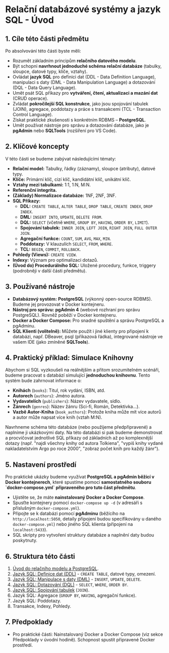 # Relační databázové systémy a jazyk SQL - Úvod

## 1. Cíle této části předmětu

Po absolvování této části byste měli:

* Rozumět základním principům **relačního datového modelu**.
* Být schopni **navrhnout jednoduché schéma relační databáze** (tabulky, sloupce, datové typy, klíče, vztahy).
* Ovládat **jazyk SQL** pro definici dat (DDL - Data Definition Language), manipulaci s daty (DML - Data Manipulation Language) a dotazování (DQL - Data Query Language).
* Umět psát SQL příkazy pro **vytváření, čtení, aktualizaci a mazání dat** (CRUD operace).
* Zvládat **pokročilejší SQL konstrukce**, jako jsou spojování tabulek (JOIN), agregace, poddotazy a práce s transakcemi (TCL - Transaction Control Language).
* Získat praktické zkušenosti s konkrétním RDBMS – **PostgreSQL**.
* Umět používat nástroje pro správu a dotazování databáze, jako je **pgAdmin** nebo **SQLTools** (rozšíření pro VS Code).

## 2. Klíčové koncepty

V této části se budeme zabývat následujícími tématy:

* **Relační model:** Tabulky, řádky (záznamy), sloupce (atributy), datové typy.
* **Klíče:** Primární klíč, cizí klíč, kandidátní klíč, unikátní klíč.
* **Vztahy mezi tabulkami:** 1:1, 1:N, M:N.
* **Referenční integrita.**
* **(Základy) Normalizace databáze:** 1NF, 2NF, 3NF.
* **SQL Příkazy:**
    * **DDL:** `CREATE TABLE`, `ALTER TABLE`, `DROP TABLE`, `CREATE INDEX`, `DROP INDEX`.
    * **DML:** `INSERT INTO`, `UPDATE`, `DELETE FROM`.
    * **DQL:** `SELECT` (včetně `WHERE`, `GROUP BY`, `HAVING`, `ORDER BY`, `LIMIT`).
    * **Spojování tabulek:** `INNER JOIN`, `LEFT JOIN`, `RIGHT JOIN`, `FULL OUTER JOIN`.
    * **Agregační funkce:** `COUNT`, `SUM`, `AVG`, `MAX`, `MIN`.
    * **Poddotazy:** V klauzulích `SELECT`, `FROM`, `WHERE`.
    * **TCL:** `BEGIN`, `COMMIT`, `ROLLBACK`.
* **Pohledy (Views):** `CREATE VIEW`.
* **Indexy:** Význam pro optimalizaci dotazů.
* **(Úvod do) Procedurálního SQL:** Uložené procedury, funkce, triggery (podrobněji v další části předmětu).

## 3. Používané nástroje

* **Databázový systém:** **PostgreSQL** (výkonný open-source RDBMS). Budeme jej provozovat v Docker kontejneru.
* **Nástroj pro správu:** **pgAdmin 4** (webové rozhraní pro správu PostgreSQL). Rovněž poběží v Docker kontejneru.
* **Docker a Docker Compose:** Pro snadné spuštění a správu PostgreSQL a pgAdminu.
* **SQL Klienti (volitelně):** Můžete použít i jiné klienty pro připojení k databázi, např. DBeaver, psql (příkazová řádka), integrované nástroje ve vašem IDE (jako zmíněné **SQLTools**).

## 4. Praktický příklad: Simulace Knihovny

Abychom si SQL vyzkoušeli na reálnějším a přitom srozumitelném scénáři, budeme pracovat s databází simulující **jednoduchou knihovnu**. Tento systém bude zahrnovat informace o:

* **Knihách** (`books`): Titul, rok vydání, ISBN, atd.
* **Autorech** (`authors`): Jméno autora.
* **Vydavatelích** (`publishers`): Název vydavatele, sídlo.
* **Žánrech** (`genres`): Název žánru (Sci-fi, Román, Detektivka...).
* **Vazbě Autor-Kniha** (`book_authors`): Protože kniha může mít více autorů a autor může napsat více knih (vztah M:N).

Navrhneme schéma této databáze (nebo použijeme předpřipravené) a naplníme ji ukázkovými daty. Na této databázi si pak budeme demonstrovat a procvičovat jednotlivé SQL příkazy od základních až po komplexnější dotazy (např. "najdi všechny knihy od autora Tolkiena", "vypiš knihy vydané nakladatelstvím Argo po roce 2000", "zobraz počet knih pro každý žánr").

## 5. Nastavení prostředí

Pro praktické ukázky budeme využívat **PostgreSQL a pgAdmin běžící v Docker kontejnerech**, které spustíme pomocí **samostatného souboru \`docker-compose.yml\` připraveného pro tuto část předmětu**.

* Ujistěte se, že máte **nainstalovaný Docker a Docker Compose**.
* Spusťte kontejnery pomocí `docker-compose up -d` (v adresáři s příslušným `docker-compose.yml`).
* Připojte se k databázi pomocí **pgAdminu** (běžícího na `http://localhost:5050`, detaily připojení budou specifikovány u daného `docker-compose.yml`) nebo jiného SQL klienta (připojení na `localhost:5433`).
* SQL skripty pro vytvoření struktury databáze a naplnění daty budou poskytnuty.

## 6. Struktura této části

1.  [Úvod do relačního modelu a PostgreSQL](./01-uvod/README.md).
2.  [Jazyk SQL: Definice dat (DDL)](./02-SQL-DDL/README.md) - `CREATE TABLE`, datové typy, omezení.
3.  [Jazyk SQL: Manipulace s daty (DML)](./03-SQL-DML/README.md) - `INSERT`, `UPDATE`, `DELETE`.
4.  [Jazyk SQL: Dotazování (DQL)](./04-SQL-DQL/README.md) - `SELECT`, `WHERE`, `ORDER BY`.
5.  [Jazyk SQL: Spojování tabulek](./05-SQL-JOIN/README.md) (`JOIN`).
6.  Jazyk SQL: Agregace (`GROUP BY`, `HAVING`, agregační funkce).
7.  Jazyk SQL: Poddotazy.
8.  Transakce, Indexy, Pohledy.

## 7. Předpoklady

* Pro praktické části: Nainstalovaný Docker a Docker Compose (viz sekce Předpoklady v úvodní hodině). Schopnost spustit připravené Docker prostředí.

